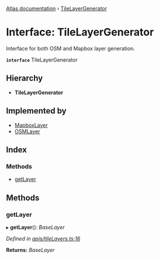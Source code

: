 [Atlas documentation](../globals.md) › [TileLayerGenerator](tilelayergenerator.md)

# Interface: TileLayerGenerator

Interface for both OSM and Mapbox layer generation.

**`interface`** TileLayerGenerator

## Hierarchy

* **TileLayerGenerator**

## Implemented by

* [MapboxLayer](../classes/mapboxlayer.md)
* [OSMLayer](../classes/osmlayer.md)

## Index

### Methods

* [getLayer](tilelayergenerator.md#getlayer)

## Methods

###  getLayer

▸ **getLayer**(): *BaseLayer*

*Defined in [apis/tileLayers.ts:16](https://github.com/chronark/atlas/blob/11701e8/src/apis/tileLayers.ts#L16)*

**Returns:** *BaseLayer*
